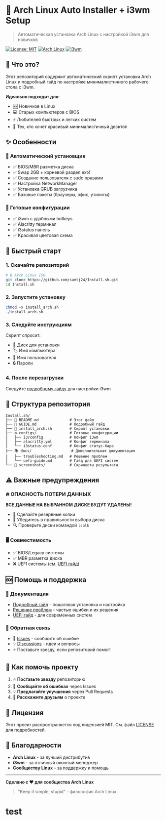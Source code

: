# 🐧 Arch Linux Auto Installer + i3wm Setup

> Автоматическая установка Arch Linux с настройкой i3wm для новичков

[![License: MIT](https://img.shields.io/badge/License-MIT-yellow.svg)](https://opensource.org/licenses/MIT)
[![Arch Linux](https://img.shields.io/badge/Arch-Linux-1793D1?logo=arch-linux&logoColor=white)](https://archlinux.org/)
[![i3wm](https://img.shields.io/badge/WM-i3-000000?logo=i3&logoColor=white)](https://i3wm.org/)

## 🎯 Что это?

Этот репозиторий содержит автоматический скрипт установки Arch Linux и подробный гайд по настройке минималистичного рабочего стола с i3wm.

**Идеально подходит для:**
- 🆕 Новичков в Linux
- 💻 Старых компьютеров с BIOS
- ⚡ Любителей быстрых и легких систем
- 🎨 Тех, кто хочет красивый минималистичный десктоп

## ✨ Особенности

### 🔧 Автоматический установщик
- ✅ BIOS/MBR разметка диска
- ✅ Swap 2GB + корневой раздел ext4
- ✅ Создание пользователя с sudo правами
- ✅ Настройка NetworkManager
- ✅ Установка GRUB загрузчика
- ✅ Базовые пакеты (браузеры, офис, утилиты)

### 🎨 Готовые конфигурации
- ✅ i3wm с удобными hotkeys
- ✅ Alacritty терминал
- ✅ i3status панель
- ✅ Красивая цветовая схема

## 🚀 Быстрый старт

### 1. Скачайте репозиторий
```bash
# В Arch Linux ISO
git clone https://github.com/samtj24/Install.sh.git
cd Install.sh
```

### 2. Запустите установку
```bash
chmod +x install_arch.sh
./install_arch.sh
```

### 3. Следуйте инструкциям
Скрипт спросит:
- 💾 Диск для установки
- 🏷️ Имя компьютера
- 👤 Имя пользователя
- 🔒 Пароли

### 4. После перезагрузки
Следуйте [подробному гайду](GUIDE.md) для настройки i3wm

## 📁 Структура репозитория

```
Install.sh/
├── 📄 README.md              # Этот файл
├── 📖 GUIDE.md               # Подробный гайд
├── 🔧 install_arch.sh        # Скрипт установки
├── ⚙️ configs/               # Готовые конфигурации
│   ├── i3/config            # Конфиг i3wm
│   ├── alacritty.yml        # Конфиг терминала
│   └── i3status.conf        # Конфиг статус-бара
├── 📚 docs/                  # Дополнительная документация
│   ├── troubleshooting.md   # Решение проблем
│   └── uefi-guide.md        # Гайд для UEFI систем
└── 📸 screenshots/           # Скриншоты результата
```

## ⚠️ Важные предупреждения

### 🔥 ОПАСНОСТЬ ПОТЕРИ ДАННЫХ
**ВСЕ ДАННЫЕ НА ВЫБРАННОМ ДИСКЕ БУДУТ УДАЛЕНЫ!**

- 💾 Сделайте резервные копии
- 🎯 Убедитесь в правильности выбора диска
- 🔍 Проверьте диски командой `lsblk`

### 🖥️ Совместимость
- ✅ BIOS/Legacy системы
- ✅ MBR разметка диска
- ❌ UEFI системы (см. [UEFI гайд](docs/uefi-guide.md))

## 🆘 Помощь и поддержка

### 📖 Документация
- [Подробный гайд](GUIDE.md) - пошаговая установка и настройка
- [Решение проблем](docs/troubleshooting.md) - частые ошибки и их решения
- [UEFI гайд](docs/uefi-guide.md) - для современных систем

### 💬 Обратная связь
- 🐛 [Issues](https://github.com/samtj24/Install.sh/issues) - сообщить об ошибке
- 💡 [Discussions](https://github.com/samtj24/Install.sh/discussions) - идеи и вопросы
- ⭐ Поставьте звезду, если репозиторий помог!

## 🤝 Как помочь проекту

1. ⭐ **Поставьте звезду** репозиторию
2. 🐛 **Сообщайте об ошибках** через Issues
3. 💡 **Предлагайте улучшения** через Pull Requests
4. 📢 **Расскажите друзьям** о проекте

## 📝 Лицензия

Этот проект распространяется под лицензией MIT. См. файл [LICENSE](LICENSE) для подробностей.

## 🙏 Благодарности

- **Arch Linux** - за лучший дистрибутив
- **i3wm** - за отличный оконный менеджер
- **Сообществу Linux** - за поддержку и помощь

---

**Сделано с ❤️ для сообщества Arch Linux**

> "Keep it simple, stupid" - философия Arch Linux
# test
